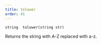 ```yaml
---
title: tolower
order: 41
---
```

`string  tolower(string str)`

Returns the string with A-Z replaced with a-z.
